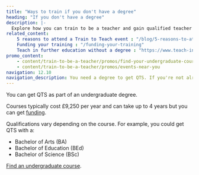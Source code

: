 ```yaml
---
title: "Ways to train if you don't have a degree"
heading: "If you don't have a degree"
description: |-
  Explore how you can train to be a teacher and gain qualified teacher status (QTS) if you don’t have a degree.
related_content:
    5 reasons to attend a Train to Teach event : "/blog/5-reasons-to-attend-a-train-to-teach-event"
    Funding your training : "/funding-your-training"
    Teach in further education without a degree : "https://www.teach-in-further-education.campaign.gov.uk"
promo_content:
    - content/train-to-be-a-teacher/promos/find-your-undergraduate-course
    - content/train-to-be-a-teacher/promos/events-near-you
navigation: 12.10
navigation_description: You need a degree to get QTS. If you're not already studying for one, find out more about undergraduate degree courses.
---
```


You can get QTS as part of an undergraduate degree.

Courses typically cost £9,250 per year and can take up to 4 years but you can get [funding](/funding-your-training).

Qualifications vary depending on the course. For example, you could get QTS with a:

- Bachelor of Arts (BA)
- Bachelor of Education (BEd)
- Bachelor of Science (BSc)

[Find an undergraduate course](https://digital.ucas.com/search).
